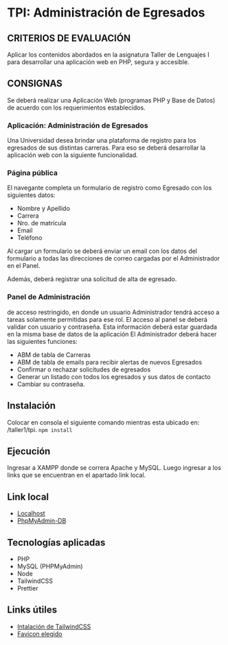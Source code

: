 # TPI: Administración de Egresados

## CRITERIOS DE EVALUACIÓN

Aplicar los contenidos abordados en la asignatura Taller de Lenguajes I para desarrollar una aplicación web en PHP, segura y accesible.

## CONSIGNAS

Se deberá realizar una Aplicación Web (programas PHP y Base de Datos) de acuerdo con los requerimientos establecidos.

### Aplicación: Administración de Egresados

Una Universidad desea brindar una plataforma de registro para los egresados de sus distintas carreras. Para eso se deberá desarrollar la aplicación web con la siguiente funcionalidad.

### Página pública

El navegante completa un formulario de registro como Egresado con los siguientes datos:

- Nombre y Apellido
- Carrera
- Nro. de matrícula
- Email
- Teléfono

Al cargar un formulario se deberá enviar un email con los datos del formulario a todas las direcciones de correo cargadas por el Administrador en el Panel.

Además, deberá registrar una solicitud de alta de egresado.

### Panel de Administración

de acceso restringido, en donde un usuario Administrador tendrá acceso a tareas solamente permitidas para ese rol.
El acceso al panel se deberá validar con usuario y contraseña.
Esta información deberá estar guardada en la misma base de datos de la aplicación El Administrador deberá hacer las siguientes funciones:

- ABM de tabla de Carreras
- ABM de tabla de emails para recibir alertas de nuevos Egresados
- Confirmar o rechazar solicitudes de egresados
- Generar un listado con todos los egresados y sus datos de contacto
- Cambiar su contraseña.

## Instalación

Colocar en consola el siguiente comando mientras esta ubicado en: /taller1/tpi.
`npm install`

## Ejecución

Ingresar a XAMPP donde se correra Apache y MySQL.
Luego ingresar a los links que se encuentran en el apartado link local.

## Link local

- [Localhost](http://localhost/taller1/TPI/index.php)
- [PhpMyAdmin-DB](http://localhost/phpmyadmin/index.php?route=/database/structure&db=taller1-tpi)

## Tecnologías aplicadas

- PHP
- MySQL (PHPMyAdmin)
- Node
- TailwindCSS
- Prettier

## Links útiles

- [Intalación de TailwindCSS](https://tailwindcss.com/docs/installation/tailwind-cli)
- [Favicon elegido](https://icon-icons.com/es/icono/universidad/180696)
